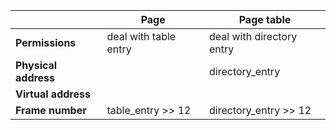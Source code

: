 
|     | **Page** | **Page table** |
| --- | --- | --- |
| **Permissions**| deal with table entry | deal with directory entry |
| **Physical address** | | directory_entry | 
| **Virtual address** | | |
| **Frame number** |  table_entry >> 12 |directory_entry >> 12 |
